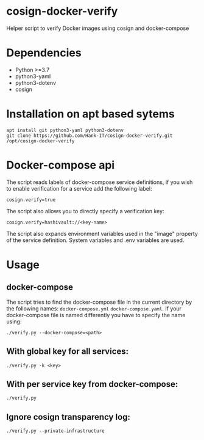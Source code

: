 # cosign-docker-verify
Helper script to verify Docker images using cosign and docker-compose

# Dependencies
 - Python >=3.7
 - python3-yaml
 - python3-dotenv
 - cosign

# Installation on apt based sytems

```
apt install git python3-yaml python3-dotenv
git clone https://github.com/Hank-IT/cosign-docker-verify.git /opt/cosign-docker-verify
```

# Docker-compose api
The script reads labels of docker-compose service definitions, if you wish to enable verification for a service add the following label:
```
cosign.verify=true
```

The script also allows you to directly specify a verification key:
```
cosign.verify=hashivault://<key-name>
```

The script also expands environment variables used in the "image" property of the service definition. System variables and .env variables are used.

# Usage

## docker-compose
The script tries to find the docker-compose file in the current directory by the following names: `docker-compose.yml` `docker-compose.yaml`.
If your docker-compose file is named differently you have to specify the name using:
```
./verify.py --docker-compose=<path>
```

## With global key for all services:
```
./verify.py -k <key>
```

## With per service key from docker-compose:
```
./verify.py
```

## Ignore cosign transparency log:
```
./verify.py --private-infrastructure
```
